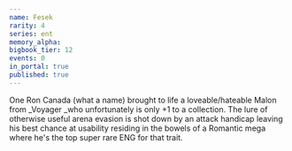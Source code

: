 ```yaml
---
name: Fesek
rarity: 4
series: ent
memory_alpha:
bigbook_tier: 12
events: 0
in_portal: true
published: true
---
```


One Ron Canada (what a name) brought to life a loveable/hateable Malon from _Voyager _who unfortunately is only +1 to a collection. The lure of otherwise useful arena evasion is shot down by an attack handicap leaving his best chance at usability residing in the bowels of a Romantic mega where he's the top super rare ENG for that trait.
